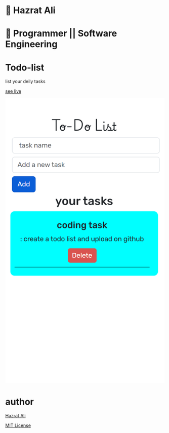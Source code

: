 # 🛫 Hazrat Ali

# 🚁 Programmer || Software Engineering


# Todo-list
list your deily tasks

  [see live]()

 <img src='./public/site preview.png'>

 # author
 [Hazrat Ali]()

 [MIT License](LICENCE)

